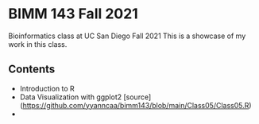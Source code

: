 # BIMM 143 Fall 2021
Bioinformatics class at UC San Diego Fall 2021
This is a showcase of my work in this class.

## Contents
- Introduction to R 
- Data Visualization with ggplot2 [source] (https://github.com/yyanncaa/bimm143/blob/main/Class05/Class05.R)
- 
